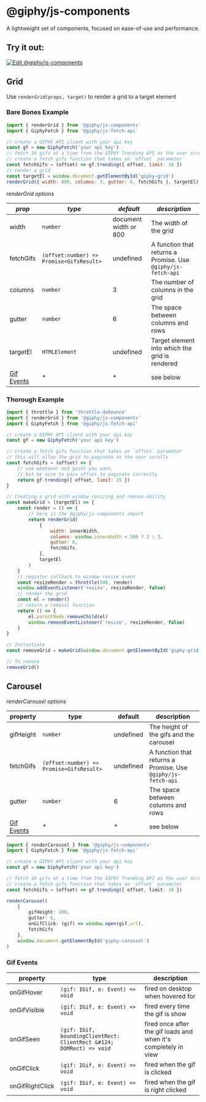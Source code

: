# @giphy/js-components

A lightweight set of components, focused on ease-of-use and performance.

## Try it out:

[![Edit @giphy/js-components](https://codesandbox.io/static/img/play-codesandbox.svg)](https://codesandbox.io/s/1wq52x1w44?fontsize=14)

## Grid

Use `renderGrid(props, target)` to render a grid to a target element

### Bare Bones Example

```javascript
import { renderGrid } from '@giphy/js-components'
import { GiphyFetch } from '@giphy/js-fetch-api'

// create a GIPHY API client with your api key
const gf = new GiphyFetch('your api key')
// fetch 10 gifs at a time from the GIPHY Trending API as the user scrolls
// create a fetch gifs function that takes an `offset` parameter
const fetchGifs = (offset) => gf.trending({ offset, limit: 10 })
// render a grid
const targetEl = window.document.getElementById('giphy-grid')
renderGrid({ width: 800, columns: 3, gutter: 6, fetchGifs }, targetEl)
```

<!-- The grid uses [bricks.js]() to render a grid with fixed width items. -->

_renderGrid options_

| _prop_                    | _type_                                   | _default_             | _description_                                                            |
| ------------------------- | ---------------------------------------- | --------------------- | ------------------------------------------------------------------------ |
| width                     | `number`                                 | document width or 800 | The width of the grid                                                    |
| fetchGifs                 | `(offset:number) => Promise<GifsResult>` | undefined             | A function that returns a Promise<GifsResult>. Use `@giphy/js-fetch-api` |
| columns                   | `number`                                 | 3                     | The number of columns in the grid                                        |
| gutter                    | `number`                                 | 6                     | The space between columns and rows                                       |
| targetEl                  |  `HTMLElement`                           | undefined             | Target element into which the grid is rendered                           |
| [Gif Events](#gif-events) | \*                                       | \*                    | see below                                                                |

### Thorough Example

```javascript
import { throttle } from 'throttle-debounce'
import { renderGrid } from '@giphy/js-components'
import { GiphyFetch } from '@giphy/js-fetch-api'

// create a GIPHY API client with your api key
const gf = new GiphyFetch('your api key')

// create a fetch gifs function that takes an `offset` parameter
// this will allow the grid to paginate as the user scrolls
const fetchGifs = (offset) => {
    // use whatever end point you want,
    // but be sure to pass offset to paginate correctly
    return gf.trending({ offset, limit: 25 })
}

// Creating a grid with window resizing and remove-ability
const makeGrid = (targetEl) => {
    const render = () => {
        // here is the @giphy/js-components import
        return renderGrid(
            {
                width: innerWidth,
                columns: window.innerWidth < 500 ? 2 : 3,
                gutter: 6,
                fetchGifs,
            },
            targetEl
        )
    }
    // register callback to window resize event
    const resizeRender = throttle(500, render)
    window.addEventListener('resize', resizeRender, false)
    // render the grid
    const el = render()
    // return a removal function
    return () => {
        el.parentNode.removeChild(el)
        window.removeEventListener('resize', resizeRender, false)
    }
}

// Instantiate
const removeGrid = makeGrid(window.document.getElementById('giphy-grid'))

// To remove
removeGrid()
```

## Carousel

_renderCarousel options_

| property                  | type                                     | default   | description                                                              |
| ------------------------- | ---------------------------------------- | --------- | ------------------------------------------------------------------------ |
| gifHeight                 | `number`                                 | undefined | The height of the gifs and the carousel                                  |
| fetchGifs                 | `(offset:number) => Promise<GifsResult>` | undefined | A function that returns a Promise<GifsResult>. Use `@giphy/js-fetch-api` |
| gutter                    | `number`                                 | 6         | The space between columns and rows                                       |
| [Gif Events](#gif-events) | \*                                       | \*        | see below                                                                |

```typescript
import { renderCarousel } from '@giphy/js-components'
import { GiphyFetch } from '@giphy/js-fetch-api'

// create a GIPHY API client with your api key
const gf = new GiphyFetch('your api key')

// fetch 10 gifs at a time from the GIPHY Trending API as the user scrolls
// create a fetch gifs function that takes an `offset` parameter
const fetchGifs = (offset) => gf.trending({ offset, limit: 10 })

renderCarousel(
    {
        gifHeight: 200,
        gutter: 6,
        onGifClick: (gif) => window.open(gif.url),
        fetchGifs
    },
    window.document.getElementById('giphy-carousel')
)
```

### Gif Events

| property        | type                                                                 | description                                                     |
| --------------- | -------------------------------------------------------------------- | --------------------------------------------------------------- |
| onGifHover      | `(gif: IGif, e: Event) => void`                                      | fired on desktop when hovered for                               |
| onGifVisible    | `(gif: IGif, e: Event) => void`                                      | fired every time the gif is show                                |
| onGifSeen       | `(gif: IGif, boundingClientRect: ClientRect &#124; DOMRect) => void` | fired once after the gif loads and when it's completely in view |
| onGifClick      | `(gif: IGif, e: Event) => void`                                      | fired when the gif is clicked                                   |
| onGifRightClick | `(gif: IGif, e: Event) => void`                                      | fired when the gif is right clicked                             |
